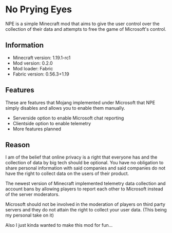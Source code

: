 # No Prying Eyes
NPE is a simple Minecraft mod that aims to give the user control over the collection of their data and attempts to free the game of Microsoft's control.

## Information

- Minecraft version: 1.19.1-rc1
- Mod version: 0.2.0
- Mod loader: Fabric
- Fabric version: 0.56.3+1.19

## Features
These are features that Mojang implemented under Microsoft that NPE simply disables and
allows you to enable them manually.

- Serverside option to enable Microsoft chat reporting
- Clientside option to enable telemetry
- More features planned

## Reason

I am of the belief that online privacy is a right that everyone has and
the collection of data by big tech should be optional. You have no obligation to share personal
information with said companies and said companies do not have the right to collect data on the users of their product.

The newest version of Minecraft implemented telemetry data collection and account bans by allowing players
to report each other to Microsoft instead of the server moderators.

Microsoft should not be involved in the moderation of players on third party servers and they do not attain
the right to collect your user data. (This being my personal take on it)

Also I just kinda wanted to make this mod for fun...